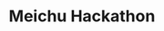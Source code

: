 ---
title: Meichu Hackathon
slug: meichu-hackathon
image: meichu-hackathon.jpg
style:
    background: "#2a9d8f"
    color: "#fff"
---